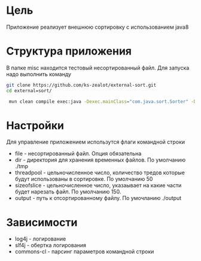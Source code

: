 # Цель

Приложение реализует внешнюю сортировку с использованием java8
# Структура приложения
 В папке misc находится тестовый несортированный файл.
 Для запуска надо выполнить команду
```sh
git clone https://github.com/ks-zealot/external-sort.git
cd external=sort/
```

```sh
 mvn clean compile exec:java -Dexec.mainClass="com.java.sort.Sorter" -Dexec.args="-file './external-sort/inputfile'"
 ```

# Настройки
Для управление приложением использутся флаги командной строки
* file - несортированный файл. Опция обязательна
* dir - директория для хранения временных файлов. По умолчанию ./tmp
* threadpool - цельночисленное число, количество тредов которые будут использованы в сортировке. По умолчанию 50
* sizeofslice - цельночисленное число, указаывает на какие части будет нарезать файл. По умолчанию 150.
* output - путь к отсортированному файлу. По умочланию ./output
# Зависимости
 * log4j - логирование
 * slf4j - обертка логирования
 * commons-cl -  парсинг параметров командной строки
